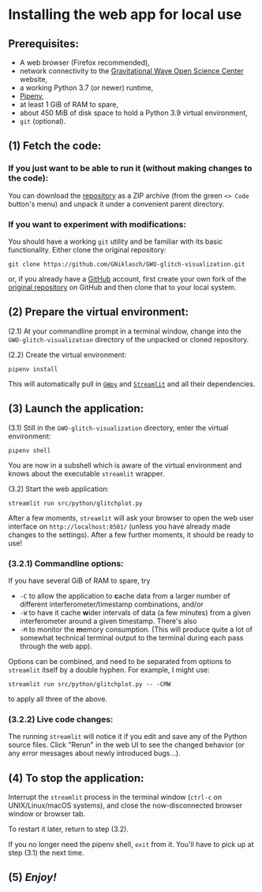 # Installing the web app for local use

## Prerequisites:

- A web browser (Firefox recommended),
- network connectivity to the [Gravitational Wave Open Science Center](https://gwosc.org/) website,
- a working Python 3.7 (or newer) runtime,
- [Pipenv](https://pipenv.pypa.io/en/latest/),
- at least 1 GiB of RAM to spare,
- about 450 MiB of disk space to hold a Python 3.9 virtual environment,
- `git` (optional).

## (1) Fetch the code:

### If you just want to be able to run it (without making changes to the code):

You can download the [repository](https://github.com/GNiklasch/GWO-glitch-visualization/) as a ZIP archive (from the green `<> Code` button's menu) and unpack it under a convenient parent directory.

### If you want to experiment with modifications:

You should have a working `git` utility and be familiar with its basic functionality. Either clone the original repository:

```
git clone https://github.com/GNiklasch/GWO-glitch-visualization.git
```
or, if you already have a [GitHub](https://github.com/) account, first create your own fork of the [original repository](https://github.com/GNiklasch/GWO-glitch-visualization/) on GitHub and then clone that to your local system.

## (2) Prepare the virtual environment:

(2.1) At your commandline prompt in a terminal window, change into the `GWO-glitch-visualization` directory of the unpacked or cloned repository.

(2.2) Create the virtual environment:
```
pipenv install
```
This will automatically pull in [`GWpy`](https://gwpy.github.io) and [`Streamlit`](https://streamlit.io) and all their dependencies.

## (3) Launch the application:

(3.1) Still in the `GWO-glitch-visualization` directory, enter the virtual environment:
```
pipenv shell
```
You are now in a subshell which is aware of the virtual environment and knows about the executable `streamlit` wrapper.

(3.2) Start the web application:

```
streamlit run src/python/glitchplot.py
```
After a few moments, `streamlit` will ask your browser to open the web user interface on `http://localhost:8501/` (unless you have already made changes to the settings). After a few further moments, it should be ready to use!

### (3.2.1) Commandline options:

If you have several GiB of RAM to spare, try
- `-C` to allow the application to **c**ache data from a larger number of different interferometer/timestamp combinations, and/or
- `-W` to have it cache **w**ider intervals of data (a few minutes) from a given interferometer around a given timestamp. There's also
- `-M` to monitor the **m**emory consumption. (This will produce quite a lot of somewhat technical terminal output to the terminal during each pass through the web app).

Options can be combined, and need to be separated from options to `streamlit` itself by a double hyphen. For example, I might use:
```
streamlit run src/python/glitchplot.py -- -CMW
```
to apply all three of the above.

### (3.2.2) Live code changes:

The running `streamlit` will notice it if you edit and save any of the Python source files. Click "Rerun" in the web UI to see the changed behavior (or any error messages about newly introduced bugs...).

## (4) To stop the application:
Interrupt the `streamlit` process in the terminal window (`ctrl-c` on UNIX/Linux/macOS systems), and close the now-disconnected browser window or browser tab.

To restart it later, return to step (3.2).

If you no longer need the pipenv shell, `exit` from it. You'll have to pick up at step (3.1) the next time.

## (5) *Enjoy!*

